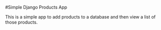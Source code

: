 #Simple Django Products App

This is a simple app to add products to a database and then view a list of those products.